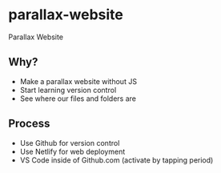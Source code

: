 # parallax-website
Parallax Website

## Why?
* Make a parallax website without JS
* Start learning version control
* See where our files and folders are

## Process
* Use Github for version control
* Use Netlify for web deployment
* VS Code inside of Github.com (activate by tapping period)